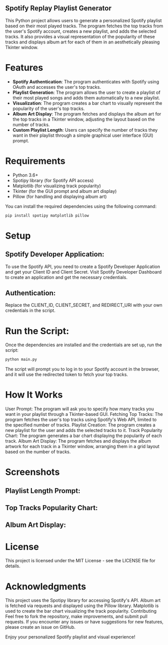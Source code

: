## Spotify Replay Playlist Generator

This Python project allows users to generate a personalized Spotify playlist based on their most played tracks. The program fetches the top tracks from the user's Spotify account, creates a new playlist, and adds the selected tracks. It also provides a visual representation of the popularity of these tracks and displays album art for each of them in an aesthetically pleasing Tkinter window.

# Features
- **Spotify Authentication**: The program authenticates with Spotify using OAuth and accesses the user's top tracks.
- **Playlist Generation**: The program allows the user to create a playlist of their most played songs and adds them automatically to a new playlist.
- **Visualization**: The program creates a bar chart to visually represent the popularity of the user's top tracks.
- **Album Art Display**: The program fetches and displays the album art for the top tracks in a Tkinter window, adjusting the layout based on the number of tracks.
- **Custom Playlist Length**: Users can specify the number of tracks they want in their playlist through a simple graphical user interface (GUI) prompt.

# Requirements
- Python 3.6+
- Spotipy library (for Spotify API access)
- Matplotlib (for visualizing track popularity)
- Tkinter (for the GUI prompt and album art display)
- Pillow (for handling and displaying album art)

You can install the required dependencies using the following command:
```bash
pip install spotipy matplotlib pillow
```
# Setup
## Spotify Developer Application:
To use the Spotify API, you need to create a Spotify Developer Application and get your Client ID and Client Secret.
Visit Spotify Developer Dashboard to create an application and get the necessary credentials.

## Authentication:
Replace the CLIENT_ID, CLIENT_SECRET, and REDIRECT_URI with your own credentials in the script.

# Run the Script:
Once the dependencies are installed and the credentials are set up, run the script:
```bash
python main.py
```
The script will prompt you to log in to your Spotify account in the browser, and it will use the redirected token to fetch your top tracks.

# How It Works
User Prompt: The program will ask you to specify how many tracks you want in your playlist through a Tkinter-based GUI.
Fetching Top Tracks: The program fetches the user's top tracks using Spotify's Web API, limited to the specified number of tracks.
Playlist Creation: The program creates a new playlist for the user and adds the selected tracks to it.
Track Popularity Chart: The program generates a bar chart displaying the popularity of each track.
Album Art Display: The program fetches and displays the album artwork for each track in a Tkinter window, arranging them in a grid layout based on the number of tracks.

# Screenshots
## Playlist Length Prompt:

## Top Tracks Popularity Chart:

## Album Art Display:

# License
This project is licensed under the MIT License - see the LICENSE file for details.

# Acknowledgments
This project uses the Spotipy library for accessing Spotify's API.
Album art is fetched via requests and displayed using the Pillow library.
Matplotlib is used to create the bar chart visualizing the track popularity.
Contributing
Feel free to fork the repository, make improvements, and submit pull requests. If you encounter any issues or have suggestions for new features, please create an issue on GitHub.

Enjoy your personalized Spotify playlist and visual experience!
